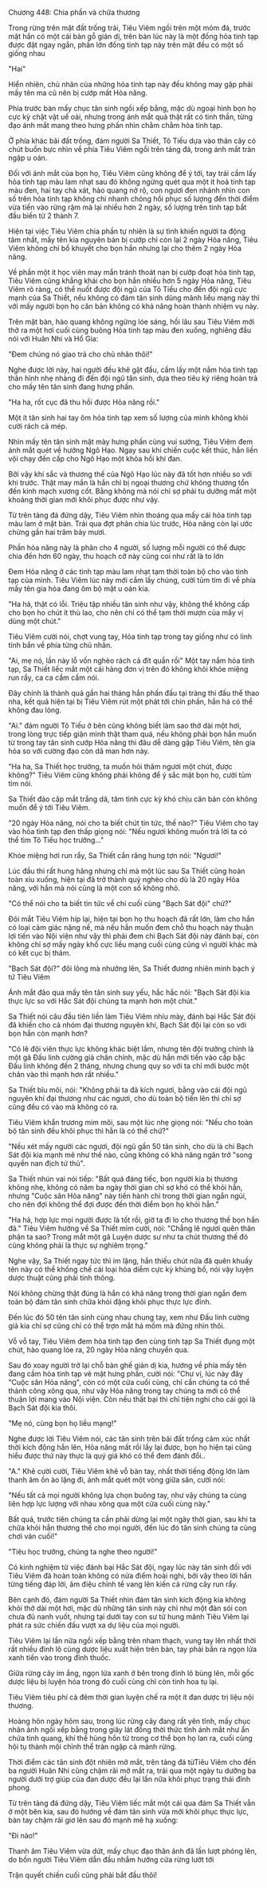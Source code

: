 




Chương 448: Chia phần và chữa thương


Trong rừng trên mặt đất trống trải, Tiêu Viêm ngồi trên một mỏm đá, trước mặt hắn có một cái bàn gỗ giản dị, trên bàn lúc này là một đống hỏa tinh tạp được đặt ngay ngắn, phần lớn đống tinh tạp này trên mặt đều có một số giống nhau

"Hai"

Hiển nhiên, chủ nhân của những hỏa tinh tạp này đều không may gặp phải mấy tên ma cũ nên bị cướp mất Hỏa năng.

Phía trước bàn mấy chục tân sinh ngồi xếp bằng, mặc dù ngoại hình bọn họ cực kỳ chật vật uể oải, nhưng trong ánh mắt quả thật rất có tinh thần, từng đạo ánh mắt mang theo hưng phấn nhìn chằm chằm hỏa tinh tạp.

Ở phía khác bãi đất trống, đám người Sa Thiết, Tô Tiếu dựa vào thân cây có chút buồn bực nhìn về phía Tiêu Viêm ngồi trên tảng đá, trong ánh mắt tràn ngập u oán.

Đối với ánh mắt của bọn họ, Tiêu Viêm cũng không để ý tới, tay trái cầm lấy hỏa tinh tạp màu lam nhạt sau đó không ngừng quét qua một ít hoả tinh tạp màu đen, hai tay chà xát, hào quang nở rộ, con ngươi đen nhánh nhìn con số trên hỏa tinh tạp không chỉ nhanh chóng hồi phục số lượng đến thời điểm vừa tiến vào rừng rậm mà lại nhiều hơn 2 ngày, số lượng trên tinh tạp bắt đầu biến từ 2 thành 7.

Hiện tại việc Tiêu Viêm chia phần tự nhiên là sự tình khiến người ta động tâm nhất, mấy tên kia nguyên bản bị cướp chỉ còn lại 2 ngày Hỏa năng, Tiêu Viêm không chỉ bổ khuyết cho bọn hắn nhưng lại cho thêm 2 ngày Hỏa năng.

Về phần một ít học viên may mắn tránh thoát nạn bị cướp đoạt hỏa tinh tạp, Tiêu Viêm cũng khẳng khái cho bọn hắn nhiều hơn 5 ngày Hỏa năng, Tiêu Viêm rõ ràng, có thể nuốt được đội ngũ của Tô Tiếu cho đến đội ngũ cực mạnh của Sa Thiết, nếu không có đám tân sinh dũng mãnh liều mạng này thì với mấy người bọn họ căn bản không có khả năng hoàn thành nhiệm vụ này.

Trên mặt bàn, hào quang không ngừng lóe sáng, hồi lâu sau Tiêu Viêm mới thở ra một hơi cuối cùng buông Hỏa tinh tạp màu đen xuống, nghiêng đầu nói với Huân Nhi và Hổ Gia:

"Đem chúng nó giao trả cho chủ nhân thôi!"

Nghe được lời này, hai người đều khẽ gật đầu, cầm lấy một nắm hỏa tinh tạp thân hình nhẹ nhàng đi đến đội ngũ tân sinh, dựa theo tiêu ký riêng hoàn trả cho mấy tên tân sinh đang hưng phấn.

"Ha ha, rốt cục đã thu hồi được Hỏa năng rồi."

Một ít tân sinh hai tay ôm hỏa tinh tạp xem số lượng của mình không khỏi cười rách cả mép.

Nhìn mấy tên tân sinh mặt mày hưng phấn cùng vui sướng, Tiêu Viêm đem ánh mắt quét về hướng Ngô Hạo. Ngay sau khi chiến cuộc kết thúc, hắn liền vội chạy đến cấp cho Ngô Hạo một khỏa hồi khí đan.

Bởi vậy khí sắc và thương thế của Ngô Hạo lúc này đã tốt hơn nhiều so với khi trước. Thật may mắn là hắn chỉ bị ngoại thương chứ không thương tổn đến kinh mạch xương cốt. Bằng không mà nói chỉ sợ phải tu dưỡng mất một khoảng thời gian mới khôi phục được như vậy.

Từ trên tảng đá đứng dậy, Tiêu Viêm nhìn thoáng qua mấy cái hỏa tinh tạp màu lam ở mặt bàn. Trải qua đợt phân chia lúc trước, Hỏa năng còn lại ước chừng gần hai trăm bảy mươi.

Phần hỏa năng này là phân cho 4 người, số lượng mỗi người có thể được chia đến hơn 60 ngày, thu hoạch cỡ này cũng coi như rất là to lớn

Đem Hỏa năng ở các tinh tạp màu lam nhạt tạm thời toàn bộ cho vào tinh tạp của mình. Tiêu Viêm lúc này mới cầm lấy chúng, cười tủm tỉm đi về phía mấy tên gia hỏa đang ôm bộ mặt u oán kia.

"Ha hả, thật có lỗi. Triệu tập nhiều tân sinh như vậy, không thể không cấp cho bọn ho chút ít thù lao, cho nên chỉ có thể tạm thời mượn của mấy vị dùng một chút."

Tiêu Viêm cười nói, chợt vung tay, Hỏa tinh tạp trong tay giống như có linh tính bắn về phía từng chủ nhân.

"Ai, mẹ nó, lần này lỗ vốn nghèo rách cả đít quần rồi" Một tay nắm hỏa tinh tạp, Sa Thiết liếc mắt một cái hàng đơn vị trên đó không khỏi khóe miệng run rẩy, ca ca cẩm cẩm nói.

Đây chính là thành quả gần hai tháng hắn phấn đấu tại tràng thi đấu thể thao nha, kết quả hiện tại bị Tiêu Viêm rút một phát tới chín phần, hắn há có thể không đau lòng.

"Ai." đám người Tô Tiếu ở bên cũng không biết làm sao thở dài một hơi, trong lòng trực tiếp giận mình thật tham quá, nếu không phải bọn hắn muốn từ trong tay tân sinh cướp Hỏa năng thì đâu dễ dàng gặp Tiêu Viêm, tên gia hỏa so với cường đạo còn dã man hơn này.

"Ha ha, Sa Thiết học trưởng, ta muốn hỏi thăm ngươi một chút, được không?" Tiêu Viêm cũng không phải không để ý sắc mặt bọn họ, cười tủm tỉm nói.

Sa Thiết đảo cặp mắt trắng dã, tâm tình cực kỳ khó chịu căn bản còn không muốn để ý tới Tiêu Viêm.

"20 ngày Hỏa năng, nói cho ta biết chút tin tức, thế nào?" Tiêu Viêm cho tay vào hỏa tinh tạp đen thấp giọng nói: "Nếu ngươi không muốn trả lời ta có thể tìm Tô Tiếu học trưởng…"

Khóe miệng hơi run rẩy, Sa Thiết cắn răng hung tợn nói: "Ngươi!"

Lúc đầu thì rất hung hăng nhưng chỉ mà một lúc sau Sa Thiết cũng hoàn toàn xìu xuống, hiện tại đã trở thành quỷ nghèo cho dù là 20 ngày Hỏa năng, với hắn mà nói cũng là một con số không nhỏ.

"Có thể nói cho ta biết tin tức về chi cuối cùng "Bạch Sát đội" chứ?"

Đôi mắt Tiêu Viêm híp lại, hiện tại bọn họ thu hoạch đã rất lớn, làm cho hắn có loại cảm giác nặng nề, mà nếu hắn muốn đem chỗ thu hoạch này thuận lợi tiến vào Nội viện như vậy thì phải đem chi Bạch Sát đội này đánh bại, còn không chỉ sợ mấy ngày khổ cực liều mạng cuối cùng cũng vì người khác mà có kết cục bị thảm.

"Bạch Sát đội?" đôi lông mà nhướng lên, Sa Thiết đương nhiên minh bạch ý tứ Tiêu Viêm

Ánh mắt đảo qua mấy tên tân sinh suy yếu, hắc hắc nói: "Bạch Sát đội kia thực lực so với Hắc Sát đội chúng ta mạnh hơn một chút."

Sa Thiết nói câu đầu tiên liền làm Tiêu Viêm nhíu mày, đánh bại Hắc Sát đội đã khiến cho cả nhóm đại thương nguyên khí, Bạch Sát đội lại còn so với bọn hắn còn mạnh hơn?

"Có lẽ đội viên thực lực không khác biệt lắm, nhưng tên đội trưởng chính là một gã Đấu linh cường giả chân chính, mặc dù hắn mới tiến vào cấp bậc Đấu linh không đến 2 tháng, nhưng chung quy so với ta chỉ mới bước một chân vào thì mạnh hơn rất nhiều."

Sa Thiết bĩu môi, nói: "Không phải ta đả kích ngươi, bằng vào cái đội ngũ nguyên khí đại thương như các ngươi, cho dù toàn bộ tiến lên thì chỉ sợ cũng đều có vào mà không có ra.

Tiêu Viêm khẩn trương mím môi, sau một lúc nhẹ giọng nói: "Nếu cho toàn bộ tân sinh đều khôi phục thì hẳn là có thể chứ?"

"Nếu xét mấy người các ngươi, đội ngũ gần 50 tân sinh, cho dù là chi Bạch Sát đội kia mạnh mẽ như thế nào, cũng không có khả năng ngăn trở "song quyền nan địch tứ thủ".

Sa Thiết nhún vai nói tiếp: "Bất quá đáng tiếc, bọn người kia bị thương không nhẹ, không có năm ba ngày thời gian chỉ sợ khó có thể khỏi hẳn, nhưng "Cuộc săn Hỏa năng" này tiến hành chỉ trong thời gian ngắn ngủi, cho nên đợi không thể đợi được đến thời điểm bọn họ khỏi hẳn."

"Ha hả, hợp lực mọi người được là tốt rồi, giờ ta đi lo cho thương thế bọn hắn đã." Tiêu Viêm hướng về Sa Thiết mỉm cười, nói: "Chẳng lẽ ngươi quên thân phận ta sao? Trong mắt một gã Luyện dược sư như ta chút thương thế đó cũng không phải là thực sự nghiêm trọng."

Nghe vậy, Sa Thiết ngay tức thì im lặng, hắn thiếu chút nữa đã quên khuấy tên này có thể khống chế cái loại hỏa diễm cực kỳ khủng bố, nói vậy luyện dược thuật cũng phải tinh thông.

Nói không chừng thật đúng là hắn có khả năng trong thời gian ngắn đem toàn bộ đám tân sinh chữa khỏi đặng khôi phục thực lực đỉnh.

Đến lúc đó 50 tên tân sinh cùng nhau chung tay, xem như Đấu linh cường giả kia chỉ sợ cũng chỉ có thể trợn mắt há mồm mà đứng nhìn thôi.

Vỗ vỗ tay, Tiêu Viêm đem hỏa tinh tạp đen cùng tinh tạp Sa Thiết đụng một chút, hào quang lóe ra, 20 ngày Hỏa năng chuyển qua.

Sau đó xoay người trở lại chỗ bàn ghế giản dị kia, hướng về phía mấy tên đang cầm hỏa tinh tạp vẻ mặt hưng phấn, cười nói: "Chư vị, lúc này đây "Cuộc săn Hỏa năng", còn có một cửa cuối cùng, chỉ cần chúng ta có thể thành công xông qua, như vậy Hỏa năng trong tay chúng ta mới có thể thuận lợi mang vào Nội viện. Còn nếu thất bại thì chỉ tiện nghi cho cái gọi là Bạch Sát đội kia thôi.

"Mẹ nó, cùng bọn họ liều mạng!"

Nghe được lời Tiêu Viêm nói, các tân sinh trên bãi đất trống cảm xúc nhất thời kích động hẳn lên, Hỏa năng mất rồi lấy lại được, bọn họ hiện tại cũng hiểu được thứ này thực là quý giá khó có thể đem đánh đổi..

"A." Khẽ cười cười, Tiêu Viêm khẽ vỗ bàn tay, nhất thời tiếng động lớn làm thanh âm ồn ào lặng đi, ánh mắt quét một vòng giữa sân, cười nói:

"Nếu tất cả mọi người không lựa chọn buông tay, như vậy chúng ta cùng liên hợp lực lượng với nhau xông qua một cửa cuối cùng này."

Bất quá, trước tiên chúng ta cần phải dừng lại một ngày thời gian, sau khi ta chữa khỏi hẳn thương thế cho mọi người, đến lúc đó tân sinh chúng ta cùng chơi ván cuối!"

"Tiêu học trưởng, chúng ta nghe theo người!"

Có kinh nghiệm từ việc đánh bại Hắc Sát đội, ngay lúc này tân sinh đối với Tiêu Viêm đã hoàn toàn không có nửa điểm hoài nghi, bởi vậy theo lời hắn từng tiếng đáp lời, âm điệu chỉnh tề vang lên kiến cả rừng cây run rẩy.

Bên cạnh đó, đám người Sa Thiết nhìn đám tân sinh kích động kia không khỏi thở dài một hơi, mặc dù những tân sinh này chỉ như một đàn sói con chưa đủ nanh vuốt, nhưng tại dưới tay con sư tử hung mãnh Tiêu Viêm lại phát ra sức chiến đấu vượt xa dự liệu của mọi người.

Tiêu Viêm lại lần nữa ngồi xếp bằng trên nham thạch, vung tay lên nhất thời rất nhiều đỉnh lô cùng dược liệu xuất hiện trên bàn, tay phải bắn ra ngọn lửa xanh tiến vào trong đỉnh thuốc.

Giữa rừng cây im ắng, ngọn lửa xanh ở bên trong đỉnh lô bùng lên, mỗi gốc dược liệu bị luyện hóa trong đó cuối cùng chỉ còn tinh hoa tụ lại.

Tiêu Viêm tiêu phí cả đêm thời gian luyện chế ra một ít đan dược trị liệu nội thương.

Hoàng hôn ngày hôm sau, trong lúc rừng cây đang rất yên tĩnh, mấy chục nhân ảnh ngồi xếp bằng trong giây lát đồng thời thức tỉnh ánh mắt như ẩn chứa tinh quang, khí thế hùng hồn từ trong cơ thể bọn họ lan ra, cuối cùng hội tụ thành mội chỉnh thể tràn ngập cả mảnh rừng.

Thời điểm các tân sinh đột nhiên mở mắt, trên tảng đá từTiêu Viêm cho đến ba người Huân Nhi cũng chậm rãi mở mắt ra, trải qua một ngày tu dưỡng ba người dưới trợ giúp của đan dược đều lại lần nữa khôi phục trạng thái đỉnh phong.

Từ trên tảng đá đứng dậy, Tiêu Viêm liếc mắt một cái qua đám Sa Thiết vẫn ở một bên kia, sau đó hướng về đám tân sinh vừa mới khôi phục thực lực, bàn tay chậm rãi giơ lên sau đó mạnh mẽ hạ xuống:

"Đi nào!"

Thanh âm Tiêu Viêm vừa dứt, mấy chục đạo thân ảnh đã lần lượt phóng lên, do bốn người Tiêu Viêm dẫn đầu nhắm hướng cửa rừng lướt tới

Trận quyết chiến cuối cũng phải bắt đầu thôi!




